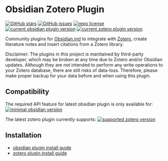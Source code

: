 # Obsidian Zotero Plugin

[![GitHub stars](https://custom-icon-badges.demolab.com/github/stars/aidenlx/obsidian-zotero?logo=star)](https://github.com/aidenlx/obsidian-zotero/stargazers "GitHub stars") [![GitHub issues](https://custom-icon-badges.demolab.com/github/issues-raw/aidenlx/obsidian-zotero?logo=issue)](https://github.com/aidenlx/obsidian-zotero/issues "GitHub issues") [![repo license](https://custom-icon-badges.demolab.com/github/license/aidenlx/obsidian-zotero?logo=law&logoColor=white)](https://github.com/aidenlx/obsidian-zotero/blob/main/LICENSE "repo license") [![current obsidian plugin version](https://custom-icon-badges.demolab.com/badge/dynamic/json?color=8b6cef&label=obsidian%20plugin&query=version&url=https%3A%2F%2Fraw.githubusercontent.com%2Faidenlx%2Fobsidian-zotero%2Fmaster%2Fapp%2Fobsidian%2Fmanifest.json&logo=obsidian-full)](https://github.com/aidenlx/obsidian-zotero/tree/master/app/obsidian "open obsidian plugin page") [![current zotero plugin version](https://custom-icon-badges.demolab.com/badge/dynamic/json?color=bc3a3c&label=zotero%20plugin&query=version&url=https%3A%2F%2Fraw.githubusercontent.com%2Faidenlx%2Fobsidian-zotero%2Fmaster%2Fapp%2Fzotero%2Fpackage.json&logo=zotero-32)](https://github.com/aidenlx/obsidian-zotero/tree/master/app/zotero "open zotero plugin page")

Community plugins for [Obsidian.md](https://obsidian.md) to integrate with [Zotero](https://www.zotero.org), create literature notes and insert citations from a Zotero library.

Disclaimer: The plugins in this project is manitained by third-party developer, which may be broken at any time due to Zotero and/or Obsidian updates. Although they are not intended to perform any write operations to your Zotero database, there are still risks of data-loss. Therefore, please make proper backup for your data before and when using this plugin.

<!-- [![open in obsidian](https://custom-icon-badges.demolab.com/badge/-Open%20In%20Obsidian-d4d4d4?style=for-the-badge&logo=obsidian-full)](https://obsidian.md/plugins?id=obsidian-zotero-plugin "open in obsidian") -->

## Compatibility

The required API feature for latest obsidian plugin is only available for:
[![minimal obsidian version](https://custom-icon-badges.demolab.com/badge/dynamic/json?color=8b6cef&label=obsidian&prefix=^&query=minAppVersion&url=https%3A%2F%2Fraw.githubusercontent.com%2Faidenlx%2Fobsidian-zotero%2Fmaster%2Fapp%2Fobsidian%2Fmanifest.json&logo=obsidian-full)](https://obsidian.md "minimanl obsidian version")

The latest zotero plugin currently supports:
[![supported zotero version](https://custom-icon-badges.demolab.com/badge/zotero-6-bc3a3c?logo=zotero-32)](https://www.zotero.org/download/ "supported zotero version")

## Installation

- [obsidian plugin install guide](https://obzt.aidenlx.top/getting-started/installation/obsidian)
- [zotero plugin install guide](https://obzt.aidenlx.top/getting-started/installation/zotero)
